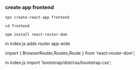 ### create app frontend
`npx create-react-app frontend`

`cd frontend`

`npm install react-router-dom`

in index.js adds router app wide

import { BrowserRouter,Routes,Route } from 'react-router-dom';



in index.js
import 'bootstrap/dist/css/bootstrap.css';